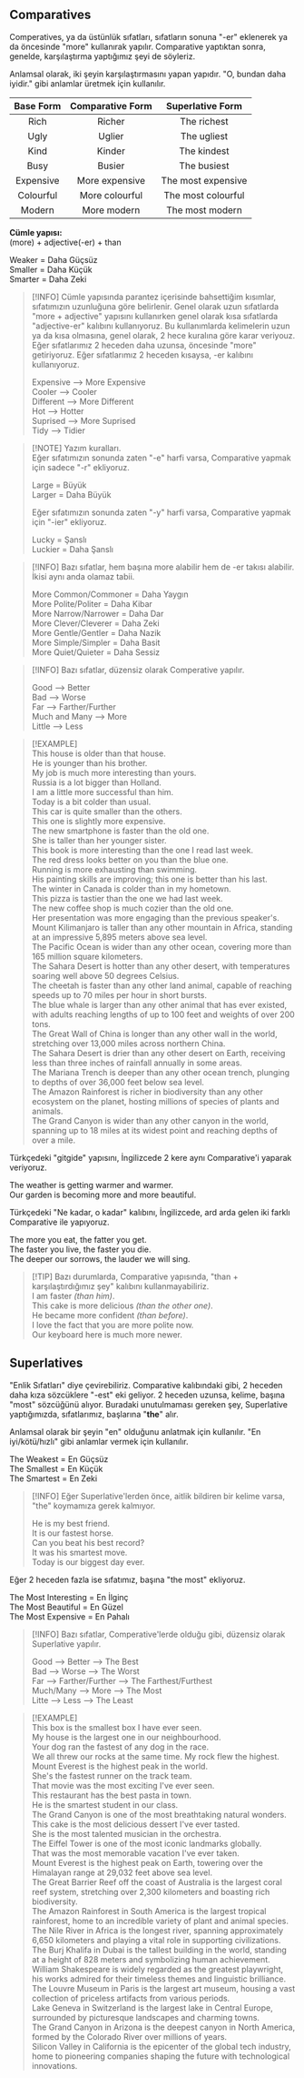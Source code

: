 ## Comparatives  
Comperatives, ya da üstünlük sıfatları, sıfatların sonuna "-er" eklenerek ya da öncesinde "more" kullanırak yapılır. Comparative yaptıktan sonra, genelde, karşılaştırma yaptığımız şeyi de söyleriz.  

Anlamsal olarak, iki şeyin karşılaştırmasını yapan yapıdır. "O, bundan daha iyidir." gibi anlamlar üretmek için kullanılır.  

| Base Form | Comparative Form |  Superlative Form  |  
|:---------:|:----------------:|:------------------:|  
|   Rich    |      Richer      |    The richest     |  
|   Ugly    |      Uglier      |    The ugliest     |  
|   Kind    |      Kinder      |    The kindest     |  
|   Busy    |      Busier      |    The busiest     |  
| Expensive |  More expensive  | The most expensive |  
| Colourful |  More colourful  | The most colourful |  
|  Modern   |   More modern    |  The most modern   |  

**Cümle yapısı:**  
(more) + adjective(-er) + than  

Weaker = Daha Güçsüz  
Smaller = Daha Küçük  
Smarter = Daha Zeki  

> [!INFO] Cümle yapısında parantez içerisinde bahsettiğim kısımlar, sıfatımızın uzunluğuna göre belirlenir. Genel olarak uzun sıfatlarda "more + adjective" yapısını kullanırken genel olarak kısa sıfatlarda "adjective-er" kalıbını kullanıyoruz. Bu kullanımlarda kelimelerin uzun ya da kısa olmasına, genel olarak, 2 hece kuralına göre karar veriyouz. Eğer sıfatlarımız 2 heceden daha uzunsa, öncesinde "more" getiriyoruz. Eğer sıfatlarımız 2 heceden kısaysa, -er kalıbını kullanıyoruz.  
>  
> Expensive --> More Expensive  
> Cooler --> Cooler  
> Different --> More Different  
> Hot --> Hotter  
> Suprised --> More Suprised  
> Tidy --> Tidier  

> [!NOTE] Yazım kuralları.  
> Eğer sıfatımızın sonunda zaten "-e" harfi varsa, Comparative yapmak için sadece "-r" ekliyoruz.  
>  
> Large = Büyük  
> Larger = Daha Büyük  
>  
> Eğer sıfatımızın sonunda zaten "-y" harfi varsa, Comparative yapmak için "-ier" ekliyoruz.  
>  
> Lucky = Şanslı  
> Luckier = Daha Şanslı  

> [!INFO] Bazı sıfatlar, hem başına more alabilir hem de -er takısı alabilir. İkisi aynı anda olamaz tabii.  
>  
> More Common/Commoner = Daha Yaygın  
> More Polite/Politer = Daha Kibar  
> More Narrow/Narrower = Daha Dar  
> More Clever/Cleverer = Daha Zeki  
> More Gentle/Gentler = Daha Nazik  
> More Simple/Simpler = Daha Basit  
> More Quiet/Quieter = Daha Sessiz  

> [!INFO]  Bazı sıfatlar, düzensiz olarak Comperative yapılır.  
>  
> Good --> Better  
> Bad --> Worse  
> Far --> Farther/Further  
> Much and Many --> More  
> Little --> Less  

> [!EXAMPLE]  
> This house is older than that house.  
> He is younger than his brother.  
> My job is much more interesting than yours.  
> Russia is a lot bigger than Holland.  
> I am a little more successful than him.  
> Today is a bit colder than usual.  
> This car is quite smaller than the others.  
> This one is slightly more expensive.  
> The new smartphone is faster than the old one.  
> She is taller than her younger sister.  
> This book is more interesting than the one I read last week.  
> The red dress looks better on you than the blue one.  
> Running is more exhausting than swimming.  
> His painting skills are improving; this one is better than his last.  
> The winter in Canada is colder than in my hometown.  
> This pizza is tastier than the one we had last week.  
> The new coffee shop is much cozier than the old one.  
> Her presentation was more engaging than the previous speaker's.  
> Mount Kilimanjaro is taller than any other mountain in Africa, standing at an impressive 5,895 meters above sea level.  
> The Pacific Ocean is wider than any other ocean, covering more than 165 million square kilometers.  
> The Sahara Desert is hotter than any other desert, with temperatures soaring well above 50 degrees Celsius.  
> The cheetah is faster than any other land animal, capable of reaching speeds up to 70 miles per hour in short bursts.  
> The blue whale is larger than any other animal that has ever existed, with adults reaching lengths of up to 100 feet and weights of over 200 tons.  
> The Great Wall of China is longer than any other wall in the world, stretching over 13,000 miles across northern China.  
> The Sahara Desert is drier than any other desert on Earth, receiving less than three inches of rainfall annually in some areas.  
> The Mariana Trench is deeper than any other ocean trench, plunging to depths of over 36,000 feet below sea level.  
> The Amazon Rainforest is richer in biodiversity than any other ecosystem on the planet, hosting millions of species of plants and animals.  
> The Grand Canyon is wider than any other canyon in the world, spanning up to 18 miles at its widest point and reaching depths of over a mile.  

Türkçedeki "gitgide" yapısını, İngilizcede 2 kere aynı Comparative'i yaparak veriyoruz.  

The weather is getting warmer and warmer.  
Our garden is becoming more and more beautiful.  

Türkçedeki "Ne kadar, o kadar" kalıbını, İngilizcede, ard arda gelen iki farklı Comparative ile yapıyoruz.  

The more you eat, the fatter you get.  
The faster you live, the faster you die.  
The deeper our sorrows, the lauder we will sing.  

> [!TIP] Bazı durumlarda, Comparative yapısında, "than + karşılaştırdığımız şey" kalıbını kullanmayabiliriz.  
> I am faster *(than him)*.  
> This cake is more delicious *(than the other one)*.  
> He became more confident *(than before)*.  
> I love the fact that you are more polite now.  
> Our keyboard here is much more newer.  
>  

## Superlatives  
"Enlik Sıfatları" diye çevirebiliriz. Comparative kalıbındaki gibi, 2 heceden daha kıza sözcüklere "-est" eki geliyor. 2 heceden uzunsa, kelime, başına "most" sözcüğünü alıyor. Buradaki unutulmaması gereken şey, Superlative yaptığımızda, sıfatlarımız, başlarına "**the**" alır.  

Anlamsal olarak bir şeyin "en" olduğunu anlatmak için kullanılır. "En iyi/kötü/hızlı" gibi anlamlar vermek için kullanılır.  

The Weakest = En Güçsüz  
The Smallest = En Küçük  
The Smartest = En Zeki  

> [!INFO]  Eğer Superlative'lerden önce, aitlik bildiren bir kelime varsa, "the" koymamıza gerek kalmıyor.  
>  
> He is my best friend.  
> It is our fastest horse.  
> Can you beat his best record?  
> It was his smartest move.  
> Today is our biggest day ever.  

Eğer 2 heceden fazla ise sıfatımız, başına "the most" ekliyoruz.  

The Most Interesting = En İlginç  
The Most Beautiful = En Güzel  
The Most Expensive = En Pahalı  

> [!INFO]  Bazı sıfatlar, Comperative'lerde olduğu gibi, düzensiz olarak Superlative yapılır.  
>  
> Good --> Better --> The Best  
> Bad --> Worse --> The Worst  
> Far --> Farther/Further --> The Farthest/Furthest  
> Much/Many --> More --> The Most  
> Litte --> Less --> The Least  

> [!EXAMPLE]  
> This box is the smallest box I have ever seen.  
> My house is the largest one in our neighbourhood.  
> Your dog ran the fastest of any dog in the race.  
> We all threw our rocks at the same time. My rock flew the highest.  
> Mount Everest is the highest peak in the world.  
> She's the fastest runner on the track team.  
> That movie was the most exciting I've ever seen.  
> This restaurant has the best pasta in town.  
> He is the smartest student in our class.  
> The Grand Canyon is one of the most breathtaking natural wonders.  
> This cake is the most delicious dessert I've ever tasted.  
> She is the most talented musician in the orchestra.  
> The Eiffel Tower is one of the most iconic landmarks globally.  
> That was the most memorable vacation I've ever taken.  
> Mount Everest is the highest peak on Earth, towering over the Himalayan range at 29,032 feet above sea level.  
> The Great Barrier Reef off the coast of Australia is the largest coral reef system, stretching over 2,300 kilometers and boasting rich biodiversity.  
> The Amazon Rainforest in South America is the largest tropical rainforest, home to an incredible variety of plant and animal species.  
> The Nile River in Africa is the longest river, spanning approximately 6,650 kilometers and playing a vital role in supporting civilizations.  
> The Burj Khalifa in Dubai is the tallest building in the world, standing at a height of 828 meters and symbolizing human achievement.  
> William Shakespeare is widely regarded as the greatest playwright, his works admired for their timeless themes and linguistic brilliance.  
> The Louvre Museum in Paris is the largest art museum, housing a vast collection of priceless artifacts from various periods.  
> Lake Geneva in Switzerland is the largest lake in Central Europe, surrounded by picturesque landscapes and charming towns.  
> The Grand Canyon in Arizona is the deepest canyon in North America, formed by the Colorado River over millions of years.  
> Silicon Valley in California is the epicenter of the global tech industry, home to pioneering companies shaping the future with technological innovations.  